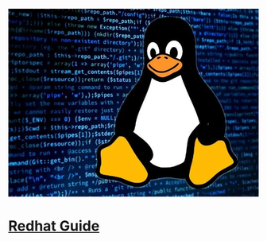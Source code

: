 ![image alt](https://github.com/josh-butler93/linux/blob/7443828cc0545c35c10bd55d33d7097ea1a14ffb/Setup/tux-new.jpeg)
# [Redhat Guide](https://developers.redhat.com/cheat-sheets/linux-commands-cheat-sheet?sc_cid=RHCTG0240000434048&gad_source=1&gbraid=0AAAAADsbVMQVQM8G55b8aNnjB2kMAuabX&gclid=EAIaIQobChMIwc2e1OzajAMV8kpHAR15IzL7EAAYASAAEgIFafD_BwE&gclsrc=aw.ds)
